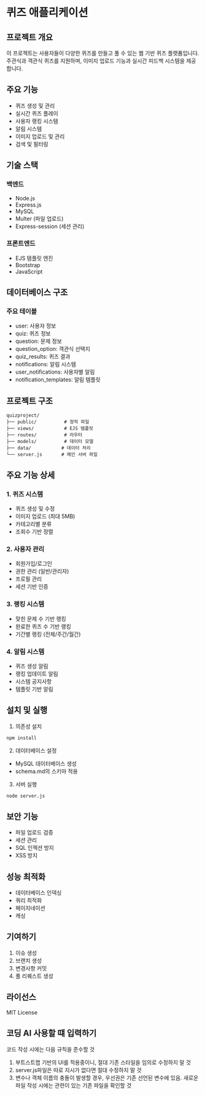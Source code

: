 # 퀴즈 애플리케이션

## 프로젝트 개요
이 프로젝트는 사용자들이 다양한 퀴즈를 만들고 풀 수 있는 웹 기반 퀴즈 플랫폼입니다. 주관식과 객관식 퀴즈를 지원하며, 이미지 업로드 기능과 실시간 피드백 시스템을 제공합니다.

## 주요 기능
- 퀴즈 생성 및 관리
- 실시간 퀴즈 플레이
- 사용자 랭킹 시스템
- 알림 시스템
- 이미지 업로드 및 관리
- 검색 및 필터링

## 기술 스택
### 백엔드
- Node.js
- Express.js
- MySQL
- Multer (파일 업로드)
- Express-session (세션 관리)

### 프론트엔드
- EJS 템플릿 엔진
- Bootstrap
- JavaScript

## 데이터베이스 구조
### 주요 테이블
- user: 사용자 정보
- quiz: 퀴즈 정보
- question: 문제 정보
- question_option: 객관식 선택지
- quiz_results: 퀴즈 결과
- notifications: 알림 시스템
- user_notifications: 사용자별 알림
- notification_templates: 알림 템플릿

## 프로젝트 구조
```
quizproject/
├── public/          # 정적 파일
├── views/           # EJS 템플릿
├── routes/          # 라우터
├── models/          # 데이터 모델
├── data/           # 데이터 처리
└── server.js       # 메인 서버 파일
```

## 주요 기능 상세
### 1. 퀴즈 시스템
- 퀴즈 생성 및 수정
- 이미지 업로드 (최대 5MB)
- 카테고리별 분류
- 조회수 기반 정렬

### 2. 사용자 관리
- 회원가입/로그인
- 권한 관리 (일반/관리자)
- 프로필 관리
- 세션 기반 인증

### 3. 랭킹 시스템
- 맞힌 문제 수 기반 랭킹
- 완료한 퀴즈 수 기반 랭킹
- 기간별 랭킹 (전체/주간/월간)

### 4. 알림 시스템
- 퀴즈 생성 알림
- 랭킹 업데이트 알림
- 시스템 공지사항
- 템플릿 기반 알림

## 설치 및 실행
1. 의존성 설치
```bash
npm install
```

2. 데이터베이스 설정
- MySQL 데이터베이스 생성
- schema.md의 스키마 적용

3. 서버 실행
```bash
node server.js
```

## 보안 기능
- 파일 업로드 검증
- 세션 관리
- SQL 인젝션 방지
- XSS 방지

## 성능 최적화
- 데이터베이스 인덱싱
- 쿼리 최적화
- 페이지네이션
- 캐싱

## 기여하기
1. 이슈 생성
2. 브랜치 생성
3. 변경사항 커밋
4. 풀 리퀘스트 생성

## 라이선스
MIT License


## 코딩 AI 사용할 떄 입력하기
코드 작성 시에는 다음 규칙을 준수할 것

1. 부트스트랩 기반의 UI를 적용중이니, 절대 기존 스타일을 임의로 수정하지 말 것
2. server.js파일은 따로 지시가 없다면 절대 수정하지 말 것
3. 변수나 객체 이름의 충돌이 발생할 경우, 우선권은 기존 선언된 변수에 있음. 새로운 파일 작성 시에는 관련이 있는 기존 파일을 확인할 것

